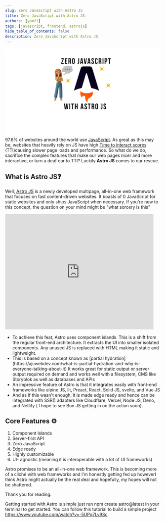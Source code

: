 ```yaml
---
slug: Zero JavaScript with Astro JS
title: Zero JavaScript with Astro JS☄️
authors: [yoofi]
tags: [javascript, frontend, astrojs]
hide_table_of_contents: false
description: Zero JavaScript with Astro JS
---
```


![astro](astro.png)
97.6% of websites around the world use [JavaScript](https://w3techs.com/technologies/details/cp-javascript#:~:text=JavaScript%20is%20used%20as%20client,98.0%25%20of%20all%20the%20websites.). As great as this may be, websites that heavily rely on JS have high [Time to interact scores](https://web.dev/interactive/) (TTI)causing slower page loads and performance. So what do we do, sacrifice the complex features that make our web pages nicer and more interactive, or turn a deaf ear to TTI? Luckily **Astro JS** comes to our rescue.

<!--truncate-->

## What is Astro JS❓

Well, [Astro JS](https://astro.build/) is a newly developed multipage, all-in-one web framework that focuses on fast content-driven websites. It boasts of 0 JavaScript for static websites and only ships JavaScript when necessary.
If you're new to this concept, the question on your mind might be "what sorcery is this"

<iframe src="https://giphy.com/embed/ErHMDXYMfGH96" width="480" height="373" frameBorder="0" class="giphy-embed" allowFullScreen></iframe>

<ul>
<li>To achieve this feat, Astro uses component islands. This is a shift from the regular front-end architecture. It extracts the UI into smaller isolated components. Any unused JS is replaced with HTML making it static and lightweight.</li>
<li>
This is based on a concept known as [partial hydration](https://ajcwebdev.com/what-is-partial-hydration-and-why-is-everyone-talking-about-it) 
It works great for static output or server output required on demand and works well with a filesystem, CMS like Storyblok as well as databases and APIs
</li>
<li>
An impressive feature of Astro is that it integrates easily with front-end frameworks like alpine JS, lit, Preact, React, Solid JS, svelte, and Vue JS
</li>
<li>
And as if this wasn't enough, it is made edge ready and hence can be integrated with SSR() adapters like Cloudflare, Vercel, Node JS, Deno, and Netlify ( I hope to see Bun JS getting in on the action soon).
</li>
</ul>

## Core Features ⚙️

1. Component Islands
2. Server-first API
3. Zero JavaScript
4. Edge ready
5. Highly customizable
6. UI- agnostic (meaning it is interoperable with a lot of UI frameworks)

Astro promises to be an all-in-one web framework. This is becoming more of a cliché with web frameworks and I'm honestly getting fed up howeverI think Astro might actually be the real deal and hopefully, my hopes will not be shattered.

Thank you for reading.

Getting started with Astro is simple just run npm create astro@latest in your terminal to get started. You can follow this tutorial to build a simple project https://www.youtube.com/watch?v=-5UPq7Lv9Sc
